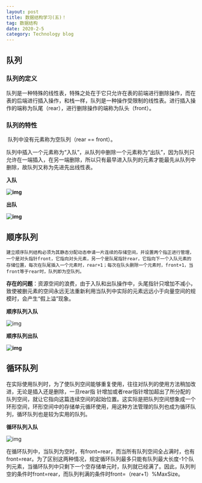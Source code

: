```yaml
---
layout: post
title: 数据结构学习(五)！
tag: 数据结构
date: 2020-2-5
category: Technology blog
---
```

## 队列

### 队列的定义

​    队列是一种特殊的线性表，特殊之处在于它只允许在表的前端进行删除操作，而在表的后端进行插入操作，和栈一样，队列是一种操作受限制的线性表。进行插入操作的端称为队尾（rear），进行删除操作的端称为队头（front）。

### 队列的特性

​    队列中没有元素称为空队列（rear == front）。

​     队列中插入一个元素称为“入队”，从队列中删除一个元素称为“出队”，因为队列只允许在一端插入，在另一端删除，所以只有最早进入队列的元素才能最先从队列中删除，故队列又称为先进先出线性表。

**入队**

**![img](https://img-blog.csdnimg.cn/20190322114052547.png?x-oss-process=image/watermark,type_ZmFuZ3poZW5naGVpdGk,shadow_10,text_aHR0cHM6Ly9ibG9nLmNzZG4ubmV0L3dlaXhpbl80NDQzOTA4NQ==,size_16,color_FFFFFF,t_70)![点击并拖拽以移动](data:image/gif;base64,R0lGODlhAQABAPABAP///wAAACH5BAEKAAAALAAAAAABAAEAAAICRAEAOw==)**

**出队**

**![img](https://img-blog.csdnimg.cn/20190322114120195.png?x-oss-process=image/watermark,type_ZmFuZ3poZW5naGVpdGk,shadow_10,text_aHR0cHM6Ly9ibG9nLmNzZG4ubmV0L3dlaXhpbl80NDQzOTA4NQ==,size_16,color_FFFFFF,t_70)![点击并拖拽以移动](data:image/gif;base64,R0lGODlhAQABAPABAP///wAAACH5BAEKAAAALAAAAAABAAEAAAICRAEAOw==)**

## **顺序队列**


    建立顺序队列结构必须为其静态分配动态申请一片连续的存储空间，并设置两个指正进行管理，一个是对头指针front，它指向对头元素，另一个是队尾指针rear，它指向下一个入队元素的存储位置，每次在队尾插入一个元素时，rear+1；每次在队头删除一个元素时，front+1，当front等于rear时，队列即为空队列。

**存在的问题**：资源空间的浪费，由于入队和出队操作中，头尾指针只增加不减小，致使被删元素的空间永远无法重新利用当队列中实际的元素远远小于向量空间的规模时，会产生“假上溢”现象。

**顺序队列入队**

![img](https://img-blog.csdnimg.cn/20190322114236607.png?x-oss-process=image/watermark,type_ZmFuZ3poZW5naGVpdGk,shadow_10,text_aHR0cHM6Ly9ibG9nLmNzZG4ubmV0L3dlaXhpbl80NDQzOTA4NQ==,size_16,color_FFFFFF,t_70)![点击并拖拽以移动](data:image/gif;base64,R0lGODlhAQABAPABAP///wAAACH5BAEKAAAALAAAAAABAAEAAAICRAEAOw==)

**顺序队列出队**

**![img](https://img-blog.csdnimg.cn/20190322114311126.png?x-oss-process=image/watermark,type_ZmFuZ3poZW5naGVpdGk,shadow_10,text_aHR0cHM6Ly9ibG9nLmNzZG4ubmV0L3dlaXhpbl80NDQzOTA4NQ==,size_16,color_FFFFFF,t_70)![点击并拖拽以移动](data:image/gif;base64,R0lGODlhAQABAPABAP///wAAACH5BAEKAAAALAAAAAABAAEAAAICRAEAOw==)**

## **循环队列**     

​    在实际使用队列时，为了使队列空间能够重复使用，往往对队列的使用方法稍加改进，无论是插入还是删除，一旦rear指
针增加或者rear指针增加超出了所分配的队列空间，就让它指向这篇连续空间的起始位置。这实际是把队列空间想象成一个环形空间，环形空间中的存储单元循环使用，用这种方法管理的队列也成为循环队列，循环队列也是较为实用的队列。

**循环队列入队**

![img](https://img-blog.csdnimg.cn/20190322115715363.png?x-oss-process=image/watermark,type_ZmFuZ3poZW5naGVpdGk,shadow_10,text_aHR0cHM6Ly9ibG9nLmNzZG4ubmV0L3dlaXhpbl80NDQzOTA4NQ==,size_16,color_FFFFFF,t_70)![点击并拖拽以移动](data:image/gif;base64,R0lGODlhAQABAPABAP///wAAACH5BAEKAAAALAAAAAABAAEAAAICRAEAOw==)

​    在循环队列中，当队列为空时，有front=rear，而当所有队列空间全占满时，也有front=rear。为了区别这两种情况，规定循环队列最多只能有队列最大长度-1个队列元素，当循环队列中只剩下一个空存储单元时，队列就已经满了。因此，队列判空的条件时front=rear，而队列判满的条件时front=（rear+1）%MaxSize。